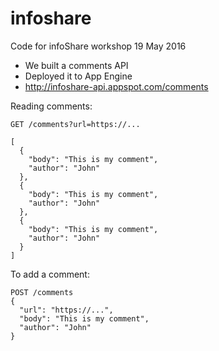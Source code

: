 # infoshare
Code for infoShare workshop 19 May 2016

* We built a comments API
* Deployed it to App Engine
* http://infoshare-api.appspot.com/comments

Reading comments:

```
GET /comments?url=https://...

[
  {
    "body": "This is my comment",
    "author": "John"
  },
  {
    "body": "This is my comment",
    "author": "John"
  },
  {
    "body": "This is my comment",
    "author": "John"
  }
]
```

To add a comment:

```
POST /comments
{
  "url": "https://...",
  "body": "This is my comment",
  "author": "John"
}
```
